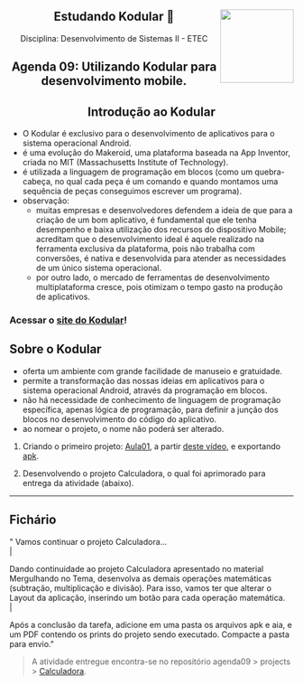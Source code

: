 <div align="center">
<a href="https://github.com/monicaquintal" target="_blank"><img align="right" height="130" src="https://cdn.jsdelivr.net/gh/devicons/devicon/icons/php/php-plain.svg" /></a>
<h2>Estudando Kodular 🤳</h2>
<p>Disciplina: Desenvolvimento de Sistemas II - ETEC</p>
</div>

<div id="agenda06" align="center">
<h2>Agenda 09: Utilizando Kodular para desenvolvimento mobile.</h2>
</div>

<div align="center">
<h2>Introdução ao Kodular</h2>
</div>

- O Kodular é exclusivo para o desenvolvimento de aplicativos para o sistema operacional Android.
- é uma evolução do Makeroid, uma plataforma baseada na App Inventor, criada no MIT (Massachusetts Institute of Technology).
- é utilizada a linguagem de programação em blocos (como um quebra-cabeça, no qual cada peça é um comando e quando montamos uma sequência de peças conseguimos escrever um programa).
- observação:
  - muitas empresas e desenvolvedores defendem a ideia de que para a criação de um bom aplicativo, é fundamental que ele tenha desempenho e baixa utilização dos recursos do dispositivo Mobile; acreditam que o desenvolvimento ideal é aquele realizado na ferramenta exclusiva da plataforma, pois não trabalha com conversões, é nativa e desenvolvida para atender as necessidades de um único sistema operacional.
  - por outro lado, o mercado de ferramentas de desenvolvimento multiplataforma cresce, pois otimizam o tempo gasto na produção de aplicativos.

### Acessar o [site do Kodular](https://creator.kodular.io/)!

## Sobre o Kodular

- oferta um ambiente com grande facilidade de manuseio e gratuidade.
- permite a transformação das nossas ideias em aplicativos para o sistema operacional Android, através da programação em blocos.
- não há necessidade de conhecimento de linguagem de programação específica, apenas lógica de programação, para definir a junção dos blocos no desenvolvimento do código do aplicativo.
- ao nomear o projeto, o nome não poderá ser alterado.

1. Criando o primeiro projeto: [Aula01](./projects/Aula01.aia), a partir [deste vídeo](https://www.youtube.com/watch?v=lsGEwJ6y4aI), e exportando [apk](./projects/Aula01.apk).

2. Desenvolvendo o projeto Calculadora, o qual foi aprimorado para entrega da atividade (abaixo).

---

## Fichário

" Vamos continuar o projeto Calculadora...<br>|

Dando continuidade ao projeto Calculadora apresentado no material Mergulhando no Tema, desenvolva as demais operações matemáticas (subtração, multiplicação e divisão). Para isso, vamos ter que alterar o Layout da aplicação, inserindo um botão para cada operação matemática. <br>|

Após a conclusão da tarefa, adicione em uma pasta os arquivos apk e aia, e um PDF contendo os prints do projeto sendo executado. Compacte a pasta para envio."<br>

> A atividade entregue encontra-se no repositório agenda09 > projects > [Calculadora](./projects/Calculadora.apk).